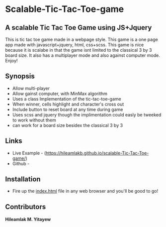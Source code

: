 # Scalable-Tic-Tac-Toe-game
## A scalable Tic Tac Toe Game using JS+Jquery
This is tic tac toe game made in a webpage style. This game is a one page app made with javascript+jquery, html, css+scss. 
This game is nice because it is scalabe in that the game isnt limited to the classical 3 by 3 board size. 
It also has a multiplayer mode and also against computer mode.
Enjoy!



## Synopsis
* Allow multi-player
* Allow gainst computer, with MinMax algorithm
* Uses a class Implementation of the tic-tac-toe-game
* When winner, cells highlight and character's cross out
* Include button to reset board at any time during game
* Uses scss and jquery though the implimentation could easly be tweeked to work without them  
* can work for a board size besidex the classical 3 by 3

## Links

* Live Example - (https://hileamlakb.github.io/scalable-Tic-Tac-Toe-game/) 
* Github - 

## Installation

* Fire up the [index.html](https://hileamlakb.github.io/scalable-Tic-Tac-Toe-game/) file in any web browser and you'll be good to go!

## Contributors

#### Hileamlak M. Yitayew
